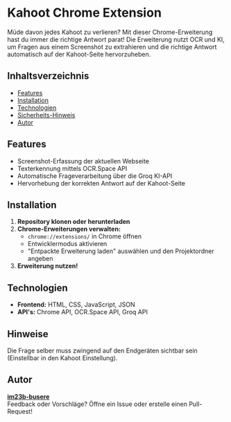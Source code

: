 # Kahoot Chrome Extension

Müde davon jedes Kahoot zu verlieren? Mit dieser Chrome-Erweiterung hast du immer die richtige Antwort parat! Die Erweiterung nutzt OCR und KI, um Fragen aus einem Screenshot zu extrahieren und die richtige Antwort automatisch auf der Kahoot-Seite hervorzuheben.

## Inhaltsverzeichnis
- [Features](#features)
- [Installation](#installation)
- [Technologien](#technologien)
- [Sicherheits-Hinweis](#hinweise)
- [Autor](#autor)

## Features
- Screenshot-Erfassung der aktuellen Webseite
- Texterkennung mittels OCR.Space API
- Automatische Frageverarbeitung über die Groq KI-API
- Hervorhebung der korrekten Antwort auf der Kahoot-Seite


## Installation
1. **Repository klonen oder herunterladen**
2. **Chrome-Erweiterungen verwalten:**
   - `chrome://extensions/` in Chrome öffnen
   - Entwicklermodus aktivieren
   - "Entpackte Erweiterung laden" auswählen und den Projektordner angeben
3. **Erweiterung nutzen!**

## Technologien
- **Frontend:** HTML, CSS, JavaScript, JSON
- **API's:** Chrome API, OCR.Space API, Groq API

## Hinweise
Die Frage selber muss zwingend auf den Endgeräten sichtbar sein (Einstellbar in den Kahoot Einstellung).

## Autor

**[im23b-busere](https://github.com/im23b-busere)**  
Feedback oder Vorschläge? Öffne ein Issue oder erstelle einen Pull-Request!

